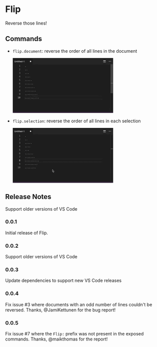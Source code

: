 # Flip

Reverse those lines!

## Commands

- `flip.document`: reverse the order of all lines in the document

  ![Flip Document](images/reverse-document.gif)

- `flip.selection`: reverse the order of all lines in each selection

  ![Flip Selected](images/reverse-selected.gif)

## Release Notes

Support older versions of VS Code

### 0.0.1

Initial release of Flip.

### 0.0.2

Support older versions of VS Code

### 0.0.3

Update dependencies to support new VS Code releases

### 0.0.4

Fix issue #3 where documents with an odd number of lines couldn't be reversed. Thanks, @JamiKettunen for the bug report!

### 0.0.5

Fix issue #7 where the `Flip:` prefix was not present in the exposed commands. Thanks, @maikthomas for the report!

